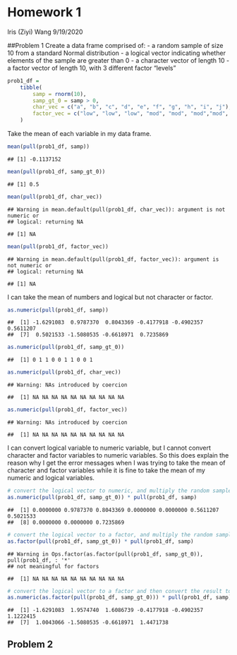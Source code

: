 Homework 1
================
Iris (Ziyi) Wang
9/19/2020

\#\#Problem 1 Create a data frame comprised of: - a random sample of
size 10 from a standard Normal distribution - a logical vector
indicating whether elements of the sample are greater than 0 - a
character vector of length 10 - a factor vector of length 10, with 3
different factor “levels”

``` r
prob1_df =
    tibble(
        samp = rnorm(10),
        samp_gt_0 = samp > 0,
        char_vec = c("a", "b", "c", "d", "e", "f", "g", "h", "i", "j"),
        factor_vec = c("low", "low", "low", "mod", "mod", "mod","mod", "high", "high", "high")
    )
```

Take the mean of each variable in my data frame.

``` r
mean(pull(prob1_df, samp))
```

    ## [1] -0.1137152

``` r
mean(pull(prob1_df, samp_gt_0))
```

    ## [1] 0.5

``` r
mean(pull(prob1_df, char_vec))
```

    ## Warning in mean.default(pull(prob1_df, char_vec)): argument is not numeric or
    ## logical: returning NA

    ## [1] NA

``` r
mean(pull(prob1_df, factor_vec))
```

    ## Warning in mean.default(pull(prob1_df, factor_vec)): argument is not numeric or
    ## logical: returning NA

    ## [1] NA

I can take the mean of numbers and logical but not character or factor.

``` r
as.numeric(pull(prob1_df, samp))
```

    ##  [1] -1.6291083  0.9787370  0.8043369 -0.4177918 -0.4902357  0.5611207
    ##  [7]  0.5021533 -1.5080535 -0.6618971  0.7235869

``` r
as.numeric(pull(prob1_df, samp_gt_0))
```

    ##  [1] 0 1 1 0 0 1 1 0 0 1

``` r
as.numeric(pull(prob1_df, char_vec))
```

    ## Warning: NAs introduced by coercion

    ##  [1] NA NA NA NA NA NA NA NA NA NA

``` r
as.numeric(pull(prob1_df, factor_vec))
```

    ## Warning: NAs introduced by coercion

    ##  [1] NA NA NA NA NA NA NA NA NA NA

I can convert logical variable to numeric variable, but I cannot convert
character and factor variables to numeric variables. So this does
explain the reason why I get the error messages when I was trying to
take the mean of character and factor variables while it is fine to take
the mean of my numeric and logical variables.

``` r
# convert the logical vector to numeric, and multiply the random sample by the result
as.numeric(pull(prob1_df, samp_gt_0)) * pull(prob1_df, samp)
```

    ##  [1] 0.0000000 0.9787370 0.8043369 0.0000000 0.0000000 0.5611207 0.5021533
    ##  [8] 0.0000000 0.0000000 0.7235869

``` r
# convert the logical vector to a factor, and multiply the random sample by the result
as.factor(pull(prob1_df, samp_gt_0)) * pull(prob1_df, samp)
```

    ## Warning in Ops.factor(as.factor(pull(prob1_df, samp_gt_0)), pull(prob1_df, : '*'
    ## not meaningful for factors

    ##  [1] NA NA NA NA NA NA NA NA NA NA

``` r
# convert the logical vector to a factor and then convert the result to numeric, and multiply the random sample by the result
as.numeric(as.factor(pull(prob1_df, samp_gt_0))) * pull(prob1_df, samp)
```

    ##  [1] -1.6291083  1.9574740  1.6086739 -0.4177918 -0.4902357  1.1222415
    ##  [7]  1.0043066 -1.5080535 -0.6618971  1.4471738

## Problem 2
